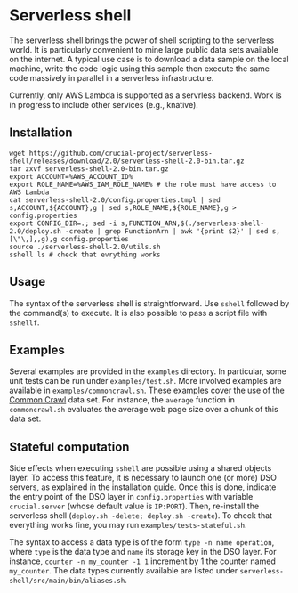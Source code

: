 # Serverless shell

The serverless shell brings the power of shell scripting to the serverless world.
It is particularly convenient to mine large public data sets available on the internet.
A typical use case is to download a data sample on the local machine, write the code logic using this sample then execute the same code massively in parallel in a serverless infrastructure.

Currently, only AWS Lambda is supported as a servrless backend.
Work is in progress to include other services (e.g., knative).

## Installation

    wget https://github.com/crucial-project/serverless-shell/releases/download/2.0/serverless-shell-2.0-bin.tar.gz 
    tar zxvf serverless-shell-2.0-bin.tar.gz
	export ACCOUNT=%AWS_ACCOUNT_ID%
	export ROLE_NAME=%AWS_IAM_ROLE_NAME% # the role must have access to AWS Lambda
	cat serverless-shell-2.0/config.properties.tmpl | sed s,ACCOUNT,${ACCOUNT},g | sed s,ROLE_NAME,${ROLE_NAME},g > config.properties
	export CONFIG_DIR=.; sed -i s,FUNCTION_ARN,$(./serverless-shell-2.0/deploy.sh -create | grep FunctionArn | awk '{print $2}' | sed s,[\"\,],,g),g config.properties
	source ./serverless-shell-2.0/utils.sh
 	sshell ls # check that evrything works

## Usage

The syntax of the serverless shell is straightforward.
Use `sshell` followed by the command(s) to execute.
It is also possible to pass a script file with `sshellf`.

## Examples

Several examples are provided in the `examples` directory.
In particular, some unit tests can be run under `examples/test.sh`.
More involved examples are available in `examples/commoncrawl.sh`.
These examples cover the use of the [Common Crawl](https://commoncrawl.org) data set.
For instance, the `average` function in `commoncrawl.sh` evaluates the average web page size over a chunk of this data set.

## Stateful computation

Side effects when executing `sshell` are possible using a shared objects layer.
To access this feature, it is necessary to launch one (or more) DSO servers, as explained in the installation [guide](https://github.com/crucial-project/dso).
Once this is done, indicate the entry point of the DSO layer in `config.properties` with variable `crucial.server` (whose default value is `IP:PORT`).
Then, re-install the serverless shell (`deploy.sh -delete; deploy.sh -create`).
To check that everything works fine, you may run `examples/tests-stateful.sh`.

The syntax to access a data type is of the form `type -n name operation`, where `type` is the data type and `name` its storage key in the DSO layer.
For instance, `counter -n my_counter -1 1` increment by 1 the counter named `my_counter`.
The data types currently available are listed under `serverless-shell/src/main/bin/aliases.sh`.  
